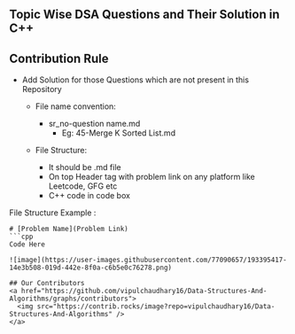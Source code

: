 ## Topic Wise DSA Questions and Their Solution in C++

## Contribution Rule
- Add Solution for those Questions which are not present in this Repository
  - File name convention:
    - sr_no-question name.md
      - Eg: 45-Merge K Sorted List.md

  - File Structure:
    - It should be .md file
    - On top Header tag with problem link on any platform like Leetcode, GFG etc
    - C++ code in code box
  
File Structure Example :

```
# [Problem Name](Problem Link)
```cpp
Code Here
```
```
![image](https://user-images.githubusercontent.com/77090657/193395417-14e3b508-019d-442e-8f0a-c6b5e0c76278.png)

## Our Contributors
<a href="https://github.com/vipulchaudhary16/Data-Structures-And-Algorithms/graphs/contributors">
  <img src="https://contrib.rocks/image?repo=vipulchaudhary16/Data-Structures-And-Algorithms" />
</a>
